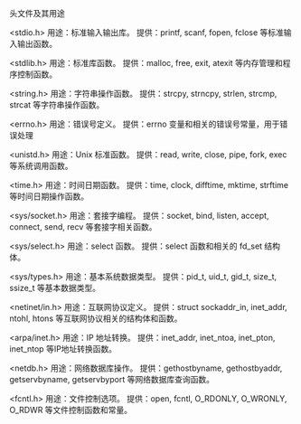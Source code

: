 头文件及其用途

<stdio.h>
用途：标准输入输出库。
提供：printf, scanf, fopen, fclose 等标准输入输出函数。

<stdlib.h>
用途：标准库函数。
提供：malloc, free, exit, atexit 等内存管理和程序控制函数。

<string.h>
用途：字符串操作函数。
提供：strcpy, strncpy, strlen, strcmp, strcat 等字符串操作函数。

<errno.h>
用途：错误号定义。
提供：errno 变量和相关的错误号常量，用于错误处理

<unistd.h>
用途：Unix 标准函数。
提供：read, write, close, pipe, fork, exec 等系统调用函数。

<time.h>
用途：时间日期函数。
提供：time, clock, difftime, mktime, strftime 等时间日期操作函数。

<sys/socket.h>
用途：套接字编程。
提供：socket, bind, listen, accept, connect, send, recv 等套接字相关函数。

<sys/select.h>
用途：select 函数。
提供：select 函数和相关的 fd_set 结构体。

<sys/types.h>
用途：基本系统数据类型。
提供：pid_t, uid_t, gid_t, size_t, ssize_t 等基本数据类型。

<netinet/in.h>
用途：互联网协议定义。
提供：struct sockaddr_in, inet_addr, ntohl, htons 等互联网协议相关的结构体和函数。

<arpa/inet.h>
用途：IP 地址转换。
提供：inet_addr, inet_ntoa, inet_pton, inet_ntop 等IP地址转换函数。

<netdb.h>
用途：网络数据库操作。
提供：gethostbyname, gethostbyaddr, getservbyname, getservbyport 等网络数据库查询函数。

<fcntl.h>
用途：文件控制选项。
提供：open, fcntl, O_RDONLY, O_WRONLY, O_RDWR 等文件控制函数和常量。